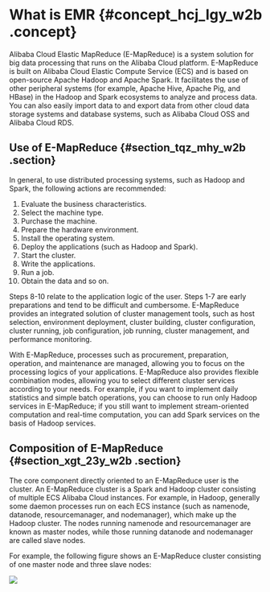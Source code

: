 # What is EMR {#concept_hcj_lgy_w2b .concept}

Alibaba Cloud Elastic MapReduce \(E-MapReduce\) is a system solution for big data processing that runs on the Alibaba Cloud platform. E-MapReduce is built on Alibaba Cloud Elastic Compute Service \(ECS\) and is based on open-source Apache Hadoop and Apache Spark. It facilitates the use of other peripheral systems \(for example, Apache Hive, Apache Pig, and HBase\) in the Hadoop and Spark ecosystems to analyze and process data. You can also easily import data to and export data from other cloud data storage systems and database systems, such as Alibaba Cloud OSS and Alibaba Cloud RDS.

## Use of E-MapReduce {#section_tqz_mhy_w2b .section}

In general, to use distributed processing systems, such as Hadoop and Spark, the following actions are recommended:

1.  Evaluate the business characteristics.
2.  Select the machine type.
3.  Purchase the machine.
4.  Prepare the hardware environment.
5.  Install the operating system.
6.  Deploy the applications \(such as Hadoop and Spark\).
7.  Start the cluster.
8.  Write the applications.
9.  Run a job.
10. Obtain the data and so on.

Steps 8-10 relate to the application logic of the user. Steps 1-7 are early preparations and tend to be difficult and cumbersome. E-MapReduce provides an integrated solution of cluster management tools, such as host selection, environment deployment, cluster building, cluster configuration, cluster running, job configuration, job running, cluster management, and performance monitoring.

With E-MapReduce, processes such as procurement, preparation, operation, and maintenance are managed, allowing you to focus on the processing logics of your applications. E-MapReduce also provides flexible combination modes, allowing you to select different cluster services according to your needs. For example, if you want to implement daily statistics and simple batch operations, you can choose to run only Hadoop services in E-MapReduce; if you still want to implement stream-oriented computation and real-time computation, you can add Spark services on the basis of Hadoop services.

## Composition of E-MapReduce {#section_xgt_23y_w2b .section}

The core component directly oriented to an E-MapReduce user is the cluster. An E-MapReduce cluster is a Spark and Hadoop cluster consisting of multiple ECS Alibaba Cloud instances. For example, in Hadoop, generally some daemon processes run on each ECS instance \(such as namenode, datanode, resourcemanager, and nodemanager\), which make up the Hadoop cluster. The nodes running namenode and resourcemanager are known as master nodes, while those running datanode and nodemanager are called slave nodes.

For example, the following figure shows an E-MapReduce cluster consisting of one master node and three slave nodes:

![](http://static-aliyun-doc.oss-cn-hangzhou.aliyuncs.com/assets/img/17824/15404606909988_en-US.jpg)

